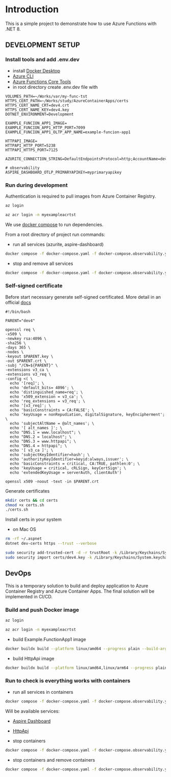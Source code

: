# Introduction

This is a simple project to demonstrate how to use Azure Functions with .NET 8.

## DEVELOPMENT SETUP

### Install tools and add .env.dev

- install [Docker Desktop](https://www.docker.com/products/docker-desktop/)
- [Azure CLI](https://learn.microsoft.com/en-us/cli/azure/)
- [Azure Functions Core Tools](https://docs.microsoft.com/en-us/azure/azure-functions/functions-run-local)
- in root directory create .env.dev file with

```.env.dev
VOLUMES_PATH=~/Works/var/my-func-tst
HTTPS_CERT_PATH=~/Works/study/AzureContainerApps/certs
HTTPS_CERT_NAME_CRT=dev4.crt
HTTPS_CERT_NAME_KEY=dev4.key
DOTNET_ENVIRONMENT=Development

EXAMPLE_FUNCION_APP1_IMAGE=
EXAMPLE_FUNCION_APP1_HTTP_PORT=7099
EXAMPLE_FUNCION_APP1_OLTP_APP_NAME=example-funcion-app1

HTTPAPI_IMAGE=
HTTPAPI_HTTP_PORT=5238
HTTPAPI_HTTPS_PORT=7125

AZURITE_CONNECTION_STRING=DefaultEndpointsProtocol=http;AccountName=devstoreaccount1;AccountKey=Eby8vdM02xNOcqFlqUwJPLlmEtlCDXJ1OUzFT50uSRZ6IFsuFq2UVErCz4I6tq/K1SZFPTOtr/KBHBeksoGMGw==;BlobEndpoint=http://azurite:10000/devstoreaccount1;QueueEndpoint=http://azurite:10001/devstoreaccount1;TableEndpoint=http://azurite:10002/devstoreaccount1;

# observability
ASPIRE_DASHBOARD_OTLP_PRIMARYAPIKEY=myprimaryapikey
```

### Run during development

Authentication is required to pull images from Azure Container Registry.

```bash
az login
```

```bash
az acr login -n myexampleacrtst
```

We use [docker compose](https://docs.docker.com/compose/) to run dependencies.

From a root directory of project run commands:

- run all services (azurite, aspire-dashboard)

```bash
docker compose -f docker-compose.yaml -f docker-compose.observability.yaml --env-file .env.dev -p my-func-tst up --build --remove-orphans
```

- stop and remove all services

```bash
docker compose -f docker-compose.yaml -f docker-compose.observability.yaml --env-file .env.dev -p my-func-tst down
```

### Self-signed certificate

Before start necessary generate self-signed certificated.
More detail in an
official [docs](https://learn.microsoft.com/en-us/dotnet/core/additional-tools/self-signed-certificates-guide#with-openssl)

```text
#!/bin/bash

PARENT="dev4"

openssl req \
-x509 \
-newkey rsa:4096 \
-sha256 \
-days 365 \
-nodes \
-keyout $PARENT.key \
-out $PARENT.crt \
-subj "/CN=${PARENT}" \
-extensions v3_ca \
-extensions v3_req \
-config <( \
  echo '[req]'; \
  echo 'default_bits= 4096'; \
  echo 'distinguished_name=req'; \
  echo 'x509_extension = v3_ca'; \
  echo 'req_extensions = v3_req'; \
  echo '[v3_req]'; \
  echo 'basicConstraints = CA:FALSE'; \
  echo 'keyUsage = nonRepudiation, digitalSignature, keyEncipherment'; \
  echo 'subjectAltName = @alt_names'; \
  echo '[ alt_names ]'; \
  echo "DNS.1 = www.localhost"; \
  echo "DNS.2 = localhost"; \
  echo "DNS.3 = www.httpapi"; \
  echo "DNS.4 = httpapi"; \
  echo '[ v3_ca ]'; \
  echo 'subjectKeyIdentifier=hash'; \
  echo 'authorityKeyIdentifier=keyid:always,issuer'; \
  echo 'basicConstraints = critical, CA:TRUE, pathlen:0'; \
  echo 'keyUsage = critical, cRLSign, keyCertSign'; \
  echo 'extendedKeyUsage = serverAuth, clientAuth')

openssl x509 -noout -text -in $PARENT.crt
```

Generate certificates

```bash
mkdir certs && cd certs
chmod +x certs.sh
./certs.sh
```

Install certs in your system

- on Mac OS

```bash
rm -rf ~/.aspnet
dotnet dev-certs https --trust --verbose

sudo security add-trusted-cert -d -r trustRoot -k /Library/Keychains/System.keychain certs/dev4.crt
sudo security import certs/dev4.key -k /Library/Keychains/System.keychain
```

## DevOps

This is a temporary solution to build and deploy application to Azure Container Registry and Azure Container Apps. 
The final solution will be implemented in CI/CD.

### Build and push Docker image

```bash
az login
```

```bash
az acr login -n myexampleacrtst
```

- build Example.FunctionApp1 image

```bash
docker buildx build --platform linux/amd64 --progress plain --build-arg BUILD_CONFIGURATION=Release --push -t myexampleacrtst.azurecr.io/my-func-tst:0.0.2-release -f src/Example.FunctionApp1/Dockerfile .
```

- build HttpApi image

```bash
docker buildx build --platform linux/amd64,linux/arm64 --progress plain --build-arg SSL_CRT_DIRECTORY=certs --build-arg SSL_CRT_NAME=dev4.crt --build-arg SSL_KEY_NAME=dev4.key --build-arg BUILD_CONFIGURATION=Release --push -t myexampleacrtst.azurecr.io/my-httpapi-tst:0.0.5-release -f src/HttpApi/Dockerfile .
```

### Run to check is everything works with containers

- run all services in containers

```bash
docker compose -f docker-compose.yaml -f docker-compose.observability.yaml -f docker-compose.func.yaml -f docker-compose.httpapi.yaml --env-file .env.dev -p my-container-apps up --build --remove-orphans 
```

Will be available services:

- [Aspire Dashboard](http://localhost:18888)
- [HttpApi](https://localhost:7125/swagger/index.html)

- stop containers

```bash
docker compose -f docker-compose.yaml -f docker-compose.observability.yaml -f docker-compose.func.yaml -f docker-compose.httpapi.yaml --env-file .env.dev -p my-container-apps stop
```

- stop containers and remove containers

```bash
docker compose -f docker-compose.yaml -f docker-compose.observability.yaml -f docker-compose.func.yaml -f docker-compose.httpapi.yaml --env-file .env.dev -p my-container-apps down
```